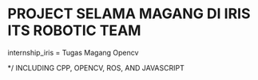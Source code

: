  # PROJECT SELAMA MAGANG DI IRIS ITS ROBOTIC TEAM
 internship_iris = Tugas Magang Opencv
 
 */ INCLUDING CPP, OPENCV, ROS, AND JAVASCRIPT
